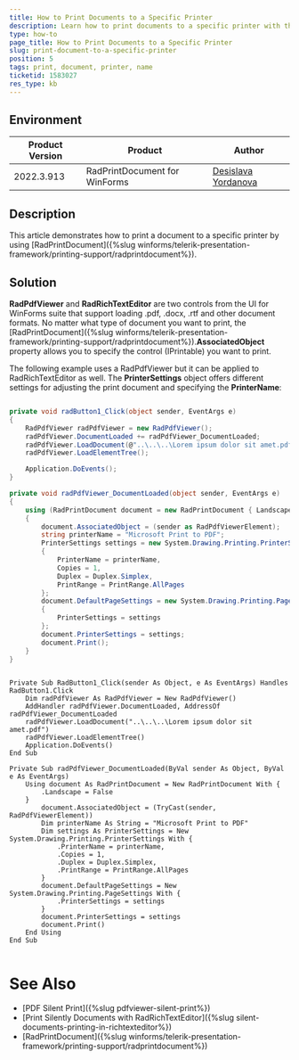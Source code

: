 ```yaml
---
title: How to Print Documents to a Specific Printer
description: Learn how to print documents to a specific printer with the WinForms RadPrintDocument. 
type: how-to
page_title: How to Print Documents to a Specific Printer
slug: print-document-to-a-specific-printer
position: 5
tags: print, document, printer, name
ticketid: 1583027
res_type: kb
---
```



## Environment
|Product Version|Product|Author|
|----|----|----|
|2022.3.913|RadPrintDocument for WinForms|[Desislava Yordanova](https://www.telerik.com/blogs/author/desislava-yordanova)|

## Description

This article demonstrates how to print a document to a specific printer by using [RadPrintDocument]({%slug winforms/telerik-presentation-framework/printing-support/radprintdocument%}).

## Solution

**RadPdfViewer** and **RadRichTextEditor** are two controls from the UI for WinForms suite that support loading .pdf, .docx, .rtf and other document formats. No matter what type of document you want to print, the [RadPrintDocument]({%slug winforms/telerik-presentation-framework/printing-support/radprintdocument%}).**AssociatedObject** property allows you to specify the control (IPrintable) you want to print.

The following example uses a RadPdfViewer but it can be applied to RadRichTextEditor as well. The **PrinterSettings** object offers different settings for adjusting the print document and specifying the **PrinterName**:

````C#

private void radButton1_Click(object sender, EventArgs e)
{
    RadPdfViewer radPdfViewer = new RadPdfViewer();
    radPdfViewer.DocumentLoaded += radPdfViewer_DocumentLoaded;
    radPdfViewer.LoadDocument(@"..\..\..\Lorem ipsum dolor sit amet.pdf");
    radPdfViewer.LoadElementTree();

    Application.DoEvents();
}

private void radPdfViewer_DocumentLoaded(object sender, EventArgs e)
{
    using (RadPrintDocument document = new RadPrintDocument { Landscape = false })
    {
        document.AssociatedObject = (sender as RadPdfViewerElement);
        string printerName = "Microsoft Print to PDF";
        PrinterSettings settings = new System.Drawing.Printing.PrinterSettings
        {
            PrinterName = printerName,
            Copies = 1,
            Duplex = Duplex.Simplex,
            PrintRange = PrintRange.AllPages
        };
        document.DefaultPageSettings = new System.Drawing.Printing.PageSettings
        {
            PrinterSettings = settings
        };
        document.PrinterSettings = settings;
        document.Print();
    }
}

````
````VB.NET

Private Sub RadButton1_Click(sender As Object, e As EventArgs) Handles RadButton1.Click
    Dim radPdfViewer As RadPdfViewer = New RadPdfViewer()
    AddHandler radPdfViewer.DocumentLoaded, AddressOf radPdfViewer_DocumentLoaded
    radPdfViewer.LoadDocument("..\..\..\Lorem ipsum dolor sit amet.pdf")
    radPdfViewer.LoadElementTree()
    Application.DoEvents()
End Sub

Private Sub radPdfViewer_DocumentLoaded(ByVal sender As Object, ByVal e As EventArgs)
    Using document As RadPrintDocument = New RadPrintDocument With {
        .Landscape = False
    }
        document.AssociatedObject = (TryCast(sender, RadPdfViewerElement))
        Dim printerName As String = "Microsoft Print to PDF"
        Dim settings As PrinterSettings = New System.Drawing.Printing.PrinterSettings With {
            .PrinterName = printerName,
            .Copies = 1,
            .Duplex = Duplex.Simplex,
            .PrintRange = PrintRange.AllPages
        }
        document.DefaultPageSettings = New System.Drawing.Printing.PageSettings With {
            .PrinterSettings = settings
        }
        document.PrinterSettings = settings
        document.Print()
    End Using
End Sub


````

# See Also

* [PDF Silent Print]({%slug pdfviewer-silent-print%})
* [Print Silently Documents with RadRichTextEditor]({%slug silent-documents-printing-in-richtexteditor%})
* [RadPrintDocument]({%slug winforms/telerik-presentation-framework/printing-support/radprintdocument%})



 

